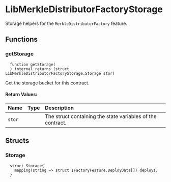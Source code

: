 # LibMerkleDistributorFactoryStorage

Storage helpers for the `MerkleDistributorFactory` feature.

## Functions

### getStorage

```solidity
  function getStorage(
  ) internal returns (struct LibMerkleDistributorFactoryStorage.Storage stor)
```

Get the storage bucket for this contract.

#### Return Values:

| Name   | Type | Description                                                |
| :----- | :--- | :--------------------------------------------------------- |
| `stor` |      | The struct containing the state variables of the contract. |

## Structs

### Storage

```solidity
  struct Storage{
    mapping(string => struct IFactoryFeature.DeployData[]) deploys;
  }
```
